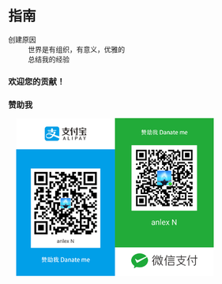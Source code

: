 <h1>指南</h1>

<dl>
  <dt>创建原因</dt>
  <dd>世界是有组织，有意义，优雅的</dd>
  <dd>总结我的经验</dd>
</dl>

<h3>欢迎您的贡献！</h3>

<h3>赞助我</h3>
&nbsp;&nbsp;&nbsp;&nbsp;<img src="public/images/pay/alipay800x1280.jpg" height="320" alt="anlex N's Alipay"><img src="public/images/pay/wechatpay800x1280.jpg" height="320" alt="anlex N's WeChatPay">